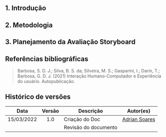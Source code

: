 ## 1. Introdução

<p style="text-indent: 20px; text-align: justify">

</p>

## 2. Metodologia

<p style="text-indent: 20px; text-align: justify">

</p>

<p style="text-indent: 20px; text-align: justify">
 
</p>


<p style="text-indent: 20px; text-align: justify">

</p>


## 3. Planejamento da Avaliação Storyboard

        

## Referências bibliográficas

> Barbosa, S. D. J.; Silva, B. S. da; Silveira, M. S.; Gasparini, I.; Darin, T.; Barbosa, G. D. J. (2021) Interação Humano-Computador e Experiência do usuário. Autopublicação.

## Histórico de versões

 | **Data**   | **Versão** | **Descrição**                            |                **Autor(es)**                 |
 | ---------- | :--------: | ---------------------------------------- | :------------------------------------------: |
 | 15/03/2022 |    1.0     |   Criação do Doc    |        [Adrian Soares](https://github.com/SwampTG)         |
 |  |         |    Revisão do documento   |        [](https://github.com/)         |
